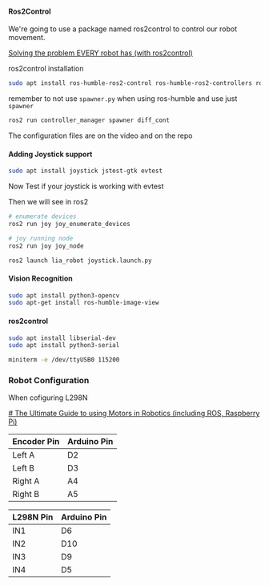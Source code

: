 #### Ros2Control
We're going to use a package named ros2control to control our robot movement.

[Solving the problem EVERY robot has (with ros2control)](https://www.youtube.com/watch?v=4QKsDf1c4hc)

ros2control installation

```bash
sudo apt install ros-humble-ros2-control ros-humble-ros2-controllers ros-humble-gazebo-ros2-control
```


remember to not use `spawner.py` when using ros-humble and use just `spawner`
```bash
ros2 run controller_manager spawner diff_cont
```

The configuration files are on the video and on the repo


#### Adding Joystick support
 ```bash
 sudo apt install joystick jstest-gtk evtest
```

Now Test if your joystick is working with evtest

Then we will see in ros2
```bash
# enumerate devices
ros2 run joy joy_enumerate_devices

# joy running node
ros2 run joy joy_node

ros2 launch lia_robot joystick.launch.py

```

#### Vision Recognition

```bash
sudo apt install python3-opencv
sudo apt-get install ros-humble-image-view
```

#### ros2control

```bash
sudo apt install libserial-dev
sudo apt install python3-serial
```

```bash
miniterm -e /dev/ttyUSB0 115200

```

### Robot Configuration
When cofiguring L298N 

[# The Ultimate Guide to using Motors in Robotics (including ROS, Raspberry Pi)](https://www.youtube.com/watch?v=-PCuDnpgiew&list=PLunhqkrRNRhYAffV8JDiFOatQXuU-NnxT&index=7)

| Encoder Pin | Arduino Pin |
| ----------- | ----------- |
| Left A      | D2          |
| Left B      | D3          |
| Right A     | A4          |
| Right B     | A5          |


| L298N Pin | Arduino Pin |
| --------- | ----------- |
| IN1       | D6          |
| IN2       | D10         |
| IN3       | D9          |
| IN4       | D5          |

